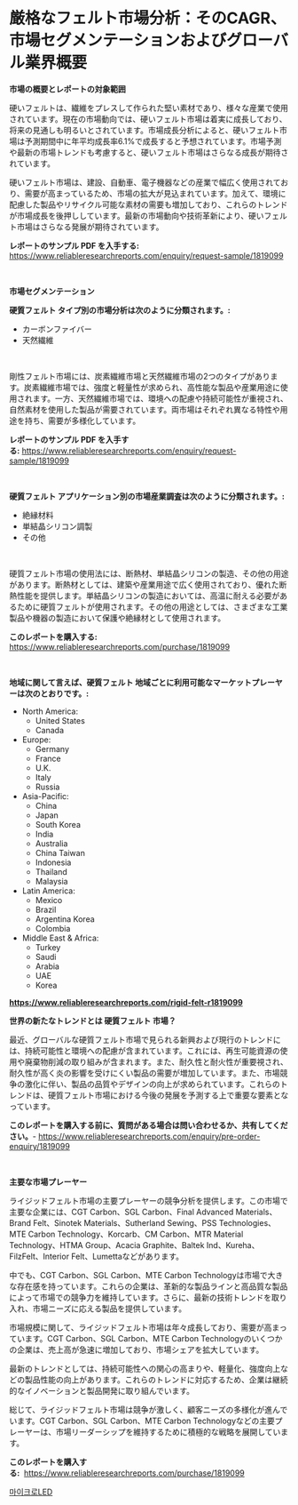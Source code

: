 <p><h1>厳格なフェルト市場分析：そのCAGR、市場セグメンテーションおよびグローバル業界概要</h1></p><p><strong>市場の概要とレポートの対象範囲</strong></p>
<p><p>硬いフェルトは、繊維をプレスして作られた堅い素材であり、様々な産業で使用されています。現在の市場動向では、硬いフェルト市場は着実に成長しており、将来の見通しも明るいとされています。市場成長分析によると、硬いフェルト市場は予測期間中に年平均成長率6.1%で成長すると予想されています。市場予測や最新の市場トレンドも考慮すると、硬いフェルト市場はさらなる成長が期待されています。</p><p>硬いフェルト市場は、建設、自動車、電子機器などの産業で幅広く使用されており、需要が高まっているため、市場の拡大が見込まれています。加えて、環境に配慮した製品やリサイクル可能な素材の需要も増加しており、これらのトレンドが市場成長を後押ししています。最新の市場動向や技術革新により、硬いフェルト市場はさらなる発展が期待されています。</p></p>
<p><strong>レポートのサンプル PDF を入手する:</strong> <a href="https://www.reliableresearchreports.com/enquiry/request-sample/1819099">https://www.reliableresearchreports.com/enquiry/request-sample/1819099</a></p>
<p>&nbsp;</p>
<p><strong>市場セグメンテーション</strong></p>
<p><strong>硬質フェルト タイプ別の市場分析は次のように分類されます。:</strong></p>
<p><ul><li>カーボンファイバー</li><li>天然繊維</li></ul></p>
<p>&nbsp;</p>
<p><p>剛性フェルト市場には、炭素繊維市場と天然繊維市場の2つのタイプがあります。炭素繊維市場では、強度と軽量性が求められ、高性能な製品や産業用途に使用されます。一方、天然繊維市場では、環境への配慮や持続可能性が重視され、自然素材を使用した製品が需要されています。両市場はそれぞれ異なる特性や用途を持ち、需要が多様化しています。</p></p>
<p><strong>レポートのサンプル PDF を入手する:</strong>&nbsp;<a href="https://www.reliableresearchreports.com/enquiry/request-sample/1819099">https://www.reliableresearchreports.com/enquiry/request-sample/1819099</a></p>
<p>&nbsp;</p>
<p><strong> 硬質フェルト アプリケーション別の市場産業調査は次のように分類されます。:</strong></p>
<p><ul><li>絶縁材料</li><li>単結晶シリコン調製</li><li>その他</li></ul></p>
<p>&nbsp;</p>
<p><p>硬質フェルト市場の使用法には、断熱材、単結晶シリコンの製造、その他の用途があります。断熱材としては、建築や産業用途で広く使用されており、優れた断熱性能を提供します。単結晶シリコンの製造においては、高温に耐える必要があるために硬質フェルトが使用されます。その他の用途としては、さまざまな工業製品や機器の製造において保護や絶縁材として使用されます。</p></p>
<p><strong>このレポートを購入する:</strong>&nbsp; <a href="https://www.reliableresearchreports.com/purchase/1819099">https://www.reliableresearchreports.com/purchase/1819099</a></p>
<p>&nbsp;</p>
<p><strong>地域に関して言えば、硬質フェルト 地域ごとに利用可能なマーケットプレーヤーは次のとおりです。:</strong></p>
<p><ul>
    <li>
        North America:
        <ul>
            <li>United States</li>
            <li>Canada</li>
        </ul>
    </li>
    <li>
        Europe:
        <ul>
            <li>Germany</li>
            <li>France</li>
            <li>U.K.</li>
            <li>Italy</li>
            <li>Russia</li>
        </ul>
    </li>
    <li>
        Asia-Pacific:
        <ul>
            <li>China</li>
            <li>Japan</li>
            <li>South Korea</li>
            <li>India</li>
            <li>Australia</li>
            <li>China Taiwan</li>
            <li>Indonesia</li>
            <li>Thailand</li>
            <li>Malaysia</li>
        </ul>
    </li>
    <li>
        Latin America:
        <ul>
            <li>Mexico</li>
            <li>Brazil</li>
            <li>Argentina Korea</li>
            <li>Colombia</li>
        </ul>
    </li>
    <li>
        Middle East & Africa:
        <ul>
            <li>Turkey</li>
            <li>Saudi</li>
            <li>Arabia</li>
            <li>UAE</li>
            <li>Korea</li>
        </ul>
    </li>
    </ul></p>
<p><strong><a href="https://www.reliableresearchreports.com/rigid-felt-r1819099">https://www.reliableresearchreports.com/rigid-felt-r1819099</a></strong>&nbsp;</p>
<p><strong>世界の新たなトレンドとは 硬質フェルト 市場？</strong></p>
<p><p>最近、グローバルな硬質フェルト市場で見られる新興および現行のトレンドには、持続可能性と環境への配慮が含まれています。これには、再生可能資源の使用や廃棄物削減の取り組みが含まれます。また、耐久性と耐火性が重要視され、耐久性が高く炎の影響を受けにくい製品の需要が増加しています。また、市場競争の激化に伴い、製品の品質やデザインの向上が求められています。これらのトレンドは、硬質フェルト市場における今後の発展を予測する上で重要な要素となっています。</p></p>
<p><strong>このレポートを購入する前に、質問がある場合は問い合わせるか、共有してください。</strong>- <a href="https://www.reliableresearchreports.com/enquiry/pre-order-enquiry/1819099">https://www.reliableresearchreports.com/enquiry/pre-order-enquiry/1819099</a></p>
<p>&nbsp;</p>
<p><strong>主要な市場プレーヤー</strong></p>
<p><p>ライジッドフェルト市場の主要プレーヤーの競争分析を提供します。この市場で主要な企業には、CGT Carbon、SGL Carbon、Final Advanced Materials、Brand Felt、Sinotek Materials、Sutherland Sewing、PSS Technologies、MTE Carbon Technology、Korcarb、CM Carbon、MTR Material Technology、HTMA Group、Acacia Graphite、Baltek Ind、Kureha、FilzFelt、Interior Felt、Lumettaなどがあります。</p><p>中でも、CGT Carbon、SGL Carbon、MTE Carbon Technologyは市場で大きな存在感を持っています。これらの企業は、革新的な製品ラインと高品質な製品によって市場での競争力を維持しています。さらに、最新の技術トレンドを取り入れ、市場ニーズに応える製品を提供しています。</p><p>市場規模に関して、ライジッドフェルト市場は年々成長しており、需要が高まっています。CGT Carbon、SGL Carbon、MTE Carbon Technologyのいくつかの企業は、売上高が急速に増加しており、市場シェアを拡大しています。</p><p>最新のトレンドとしては、持続可能性への関心の高まりや、軽量化、強度向上などの製品性能の向上があります。これらのトレンドに対応するため、企業は継続的なイノベーションと製品開発に取り組んでいます。</p><p>総じて、ライジッドフェルト市場は競争が激しく、顧客ニーズの多様化が進んでいます。CGT Carbon、SGL Carbon、MTE Carbon Technologyなどの主要プレーヤーは、市場リーダーシップを維持するために積極的な戦略を展開しています。</p></p>
<p><strong>このレポートを購入する:</strong>&nbsp;&nbsp;<a href="https://www.reliableresearchreports.com/purchase/1819099">https://www.reliableresearchreports.com/purchase/1819099</a></p>
<p><p><a href="https://github.com/lzuwsfreyoq70/Market-Research-Report-List-1/blob/main/565295639382.md">마이크로LED</a></p></p>